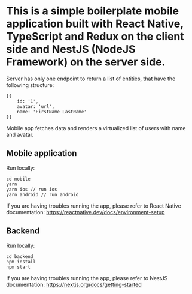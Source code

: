 # This is a simple boilerplate mobile application built with React Native, TypeScript and Redux on the client side and NestJS (NodeJS Framework) on the server side.

Server has only one endpoint to return a list of entities, that have the following structure:

```
[{
    id: '1',
    avatar: 'url',
    name: 'FirstName LastName'
}]
```

Mobile app fetches data and renders a virtualized list of users with name and avatar.

## Mobile application

Run locally:

```
cd mobile
yarn
yarn ios // run ios
yarn android // run android
```

If you are having troubles running the app, please refer to React Native documentation: https://reactnative.dev/docs/environment-setup

## Backend

Run locally:

```
cd backend
npm install
npm start
```

If you are having troubles running the app, please refer to NestJS documentation: https://nextjs.org/docs/getting-started